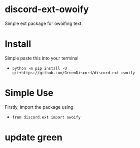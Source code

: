 # discord-ext-owoify
Simple ext package for owoifing text.

# Install
Simple paste this into your terminal

- ``python -m pip install -U git+https://github.com/GreenDiscord/discord-ext-owoify``

# Simple Use
Firstly, import the package using

- ``from discord.ext import owoify``

# update green
